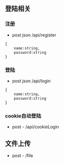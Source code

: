 ## 登陆相关

### 注册
- post json /api/register
```
{
    name:string,
    password:string
}
```

### 登陆
- post json /api/login
```
{
    name:string,
    password:string
}
```

### cookie自动登陆
- post - /api/cookieLogin

## 文件上传
- post - /file
